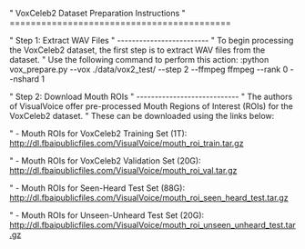 " VoxCeleb2 Dataset Preparation Instructions
" ==========================================

" Step 1: Extract WAV Files
" -------------------------
" To begin processing the VoxCeleb2 dataset, the first step is to extract WAV files from the dataset. 
" Use the following command to perform this action:
:python vox_prepare.py --vox ./data/vox2_test/ --step 2 --ffmpeg ffmpeg --rank 0 --nshard 1

" Step 2: Download Mouth ROIs
" ----------------------------
" The authors of VisualVoice offer pre-processed Mouth Regions of Interest (ROIs) for the VoxCeleb2 dataset. 
" These can be downloaded using the links below:

" - Mouth ROIs for VoxCeleb2 Training Set (1T):
http://dl.fbaipublicfiles.com/VisualVoice/mouth_roi_train.tar.gz

" - Mouth ROIs for VoxCeleb2 Validation Set (20G):
http://dl.fbaipublicfiles.com/VisualVoice/mouth_roi_val.tar.gz

" - Mouth ROIs for Seen-Heard Test Set (88G):
http://dl.fbaipublicfiles.com/VisualVoice/mouth_roi_seen_heard_test.tar.gz

" - Mouth ROIs for Unseen-Unheard Test Set (20G):
http://dl.fbaipublicfiles.com/VisualVoice/mouth_roi_unseen_unheard_test.tar.gz


